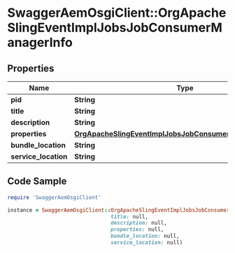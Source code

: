 # SwaggerAemOsgiClient::OrgApacheSlingEventImplJobsJobConsumerManagerInfo

## Properties

Name | Type | Description | Notes
------------ | ------------- | ------------- | -------------
**pid** | **String** |  | [optional] 
**title** | **String** |  | [optional] 
**description** | **String** |  | [optional] 
**properties** | [**OrgApacheSlingEventImplJobsJobConsumerManagerProperties**](OrgApacheSlingEventImplJobsJobConsumerManagerProperties.md) |  | [optional] 
**bundle_location** | **String** |  | [optional] 
**service_location** | **String** |  | [optional] 

## Code Sample

```ruby
require 'SwaggerAemOsgiClient'

instance = SwaggerAemOsgiClient::OrgApacheSlingEventImplJobsJobConsumerManagerInfo.new(pid: null,
                                 title: null,
                                 description: null,
                                 properties: null,
                                 bundle_location: null,
                                 service_location: null)
```


